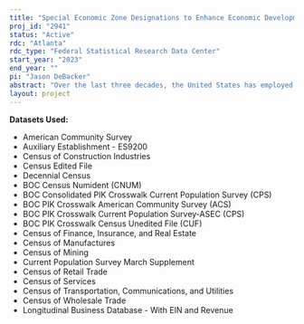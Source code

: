 ```yaml
---
title: "Special Economic Zone Designations to Enhance Economic Development"
proj_id: "2941"
status: "Active"
rdc: "Atlanta"
rdc_type: "Federal Statistical Research Data Center"
start_year: "2023"
end_year: ""
pi: "Jason DeBacker"
abstract: "Over the last three decades, the United States has employed several campaigns to bolster economies in low-income areas through economic incentives. Despite this, there is a lack of a consensus on the short-term impacts of these programs and less is known about the long-run impacts. We use detailed data from the U.S. Census and a geographic regression discontinuity research design to better understand the short and long run impacts of the first and largest of these programs, Empowerment Zones. To understand effects of the program on individuals' employment, earnings, and education we analyze these outcomes using the Decennial Census, the Current Population Survey ASEC, and the American Community Survey from 1990-2026. Intergenerational impacts are assessed by linking parents from earlier surveys to their children in later years. Our analysis of outcomes on businesses establishments and firms use the Longitudinal Business Database from 1990-2026 and Economics Census surveys from 1992-2022 to analyze changes in revenue, employment, and business entry and exit. We expect to find modest effects of the EZ program in the short run and larger impacts over the long term as the boost to local economies compounds for the next generation who experience additional effects through increased human capital accumulation."
layout: project
---
```


**Datasets Used:**

  - American Community Survey 
  - Auxiliary Establishment - ES9200 
  - Census of Construction Industries 
  - Census Edited File 
  - Decennial Census 
  - BOC Census Numident (CNUM) 
  - BOC Consolidated PIK Crosswalk Current Population Survey (CPS) 
  - BOC PIK Crosswalk American Community Survey (ACS) 
  - BOC PIK Crosswalk Current Population Survey-ASEC (CPS) 
  - BOC PIK Crosswalk Census Unedited File (CUF) 
  - Census of Finance, Insurance, and Real Estate 
  - Census of Manufactures 
  - Census of Mining 
  - Current Population Survey March Supplement 
  - Census of Retail Trade 
  - Census of Services 
  - Census of Transportation, Communications, and Utilities 
  - Census of Wholesale Trade 
  - Longitudinal Business Database - With EIN and Revenue 

